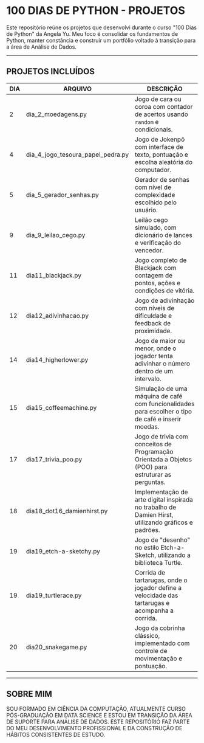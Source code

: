 # 100 DIAS DE PYTHON - PROJETOS

Este repositório reúne os projetos que desenvolvi durante o curso "100 Dias de Python" da Angela Yu. Meu foco é consolidar os fundamentos de Python, manter constância e construir um portfólio voltado à transição para a área de Análise de Dados.

---

## PROJETOS INCLUÍDOS

| **DIA** | **ARQUIVO**                         | **DESCRIÇÃO**                                                                                           |
|---------|-------------------------------------|---------------------------------------------------------------------------------------------------------|
| 2       | dia_2_moedagens.py                 | Jogo de cara ou coroa com contador de acertos usando `random` e condicionais.                            |
| 4       | dia_4_jogo_tesoura_papel_pedra.py  | Jogo de Jokenpô com interface de texto, pontuação e escolha aleatória do computador.                     |
| 5       | dia_5_gerador_senhas.py            | Gerador de senhas com nível de complexidade escolhido pelo usuário.                                      |
| 9       | dia_9_leilao_cego.py               | Leilão cego simulado, com dicionário de lances e verificação do vencedor.                                |
| 11      | dia11_blackjack.py                 | Jogo completo de Blackjack com contagem de pontos, ações e condições de vitória.                         |
| 12      | dia12_adivinhacao.py               | Jogo de adivinhação com níveis de dificuldade e feedback de proximidade.                                 |
| 14      | dia14_higherlower.py               | Jogo de maior ou menor, onde o jogador tenta adivinhar o número dentro de um intervalo.                  |
| 15      | dia15_coffeemachine.py             | Simulação de uma máquina de café com funcionalidades para escolher o tipo de café e inserir moedas.      |
| 17      | dia17_trivia_poo.py                | Jogo de trivia com conceitos de Programação Orientada a Objetos (POO) para estruturar as perguntas.      |
| 18      | dia18_dot16_damienhirst.py         | Implementação de arte digital inspirada no trabalho de Damien Hirst, utilizando gráficos e padrões.      |
| 19      | dia19_etch-a-sketchy.py            | Jogo de "desenho" no estilo Etch-a-Sketch, utilizando a biblioteca Turtle.                               |
| 19      | dia19_turtlerace.py                | Corrida de tartarugas, onde o jogador define a velocidade das tartarugas e acompanha a corrida.          |
| 20      | dia20_snakegame.py                 | Jogo da cobrinha clássico, implementado com controle de movimentação e pontuação.                        |

---

## SOBRE MIM

SOU FORMADO EM CIÊNCIA DA COMPUTAÇÃO, ATUALMENTE CURSO PÓS-GRADUAÇÃO EM DATA SCIENCE E ESTOU EM TRANSIÇÃO DA ÁREA DE SUPORTE PARA ANÁLISE DE DADOS. ESTE REPOSITÓRIO FAZ PARTE DO MEU DESENVOLVIMENTO PROFISSIONAL E DA CONSTRUÇÃO DE HÁBITOS CONSISTENTES DE ESTUDO.